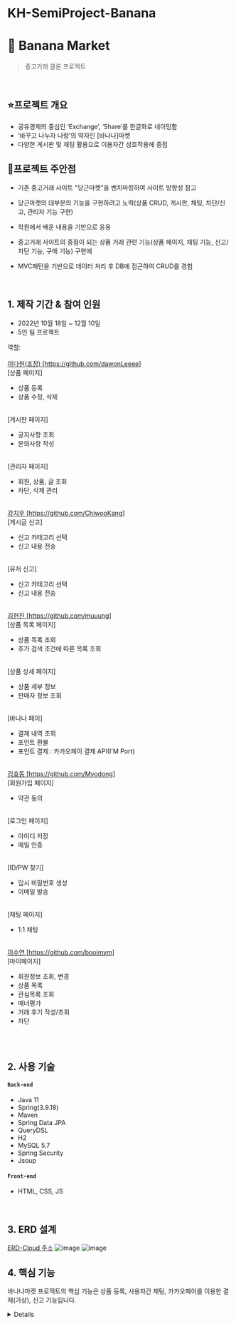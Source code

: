 # KH-SemiProject-Banana

# :pushpin: Banana Market
> 중고거래 클론 프로젝트

</br>

## ⭐프로젝트 개요
- 공유경제의 중심인 ‘Exchange’, ‘Share’를 한글화로 네이밍함
- ‘바꾸고 나누자 나랑’의 약자인 [바나나]마켓 
- 다양한 게시판 및 채팅 활용으로 이용자간 상호작용에 중점

## 📌프로젝트 주안점
- 기존 중고거래 사이트 "당근마켓"을 벤치마킹하여 사이트 방향성 참고

- 당근마켓의 대부분의 기능을 구현하려고 노력(상품 CRUD, 게시판, 채팅, 차단/신고, 관리자 기능 구현)

- 학원에서 배운 내용을 기반으로 응용

- 중고거래 사이트의 중점이 되는 상품 거래 관련 기능(상품 페이지, 채팅 기능, 신고/차단 기능, 구매 기능) 구현에 

- MVC패턴을 기반으로 데이터 처리 후 DB에 접근하여 CRUD를 경험


<br>

## 1. 제작 기간 & 참여 인원
- 2022년 10월 18일 ~ 12월 10일
- 5인 팀 프로젝트


역할: <br> <br>
<a href="https://github.com/dawonLeeee">이다원(조장) [https://github.com/dawonLeeee]</a> <br>
[상품 페이지]
- 상품 등록<br>
- 상품 수정, 삭제<br><br>

[게시판 페이지]<br>
- 공지사항 조회<br>
- 문의사항 작성<br><br>

[관리자 페이지]<br>
- 회원, 상품, 글 조회<br>
- 차단, 삭제 관리<br><br>

<a href="https://github.com/ChiwooKang">강치우 [https://github.com/ChiwooKang]</a> <br>
[게시글 신고]<br>
- 신고 카테고리 선택<br>
- 신고 내용 전송<br><br>

[유저 신고]<br>
- 신고 카테고리 선택<br>
- 신고 내용 전송<br><br>

<a href="https://github.com/muuung">김현진 [https://github.com/muuung]</a> <br>
[상품 목록 페이지]<br>
- 상품 목록 조회<br>
- 추가 검색 조건에 따른 목록 조회<br><br>

[상품 상세 페이지]<br>
- 상품 세부 정보<br>
- 판매자 정보 조회<br><br>

[바나나 페이]<br>
- 결제 내역 조회<br>
- 포인트 환불<br>
- 포인트 결제 : 카카오페이 결제 API(I'M Port)<br><br>

<a href="https://github.com/Myodong">김효동 [https://github.com/Myodong]</a> <br>
[회원가입 페이지]<br>
- 약관 동의<br><br>

[로그인 페이지]<br>
- 아이디 저장<br>
- 메일 인증<br><br>

[ID/PW 찾기]<br>
- 임시 비밀번호 생성<br>
- 이메일 발송<br><br>

[채팅 페이지]<br>
- 1:1 채팅<br><br>

<a href="https://github.com/booimym">이수연 [https://github.com/booimym]</a> <br>
[마이페이지]<br>
- 회원정보 조회, 변경<br>
- 상품 목록<br>
- 관심목록 조회<br>
- 매너평가<br>
- 거래 후기 작성/조회<br>
- 차단 <br><br>

</br>



## 2. 사용 기술
#### `Back-end`
  - Java 11
  - Spring(3.9.18)
  - Maven
  - Spring Data JPA
  - QueryDSL
  - H2
  - MySQL 5.7
  - Spring Security
  - Jsoup
#### `Front-end`
  - HTML, CSS, JS

</br>

## 3. ERD 설계
[ERD-Cloud 주소](https://www.erdcloud.com/d/Xs6TpKvPYM4ZEFzvk)
![image](https://user-images.githubusercontent.com/102362636/214777562-f6a9c7f7-ac49-43aa-874f-4ba37da128b2.png)
![image](https://user-images.githubusercontent.com/102362636/214777622-c4471c51-8e5f-4f7c-9a89-70709a236283.png)


## 4. 핵심 기능
바나나마켓 프로젝트의 핵심 기능은 상품 등록, 사용자간 채팅, 카카오페이를 이용한 결제(가상), 신고 기능입니다.

<details>
<summery<<b>핵심 기능 설명</b></summery> <br>
<div markdown="1">

![image](https://user-images.githubusercontent.com/102362636/214777701-56529ad0-de97-4dc7-b7e0-ca5a37afa6ba.png)
![image](https://user-images.githubusercontent.com/102362636/214777746-3348972e-ec34-437f-b537-fcbfe737d7a4.png)
![image](https://user-images.githubusercontent.com/102362636/214777777-bd707b3b-e818-42b4-a48e-f6fa52257d8e.png)
![image](https://user-images.githubusercontent.com/102362636/214777812-facbd953-58a1-4d8d-8084-4d526608bec7.png)
![image](https://user-images.githubusercontent.com/102362636/214777861-22e669c4-bbd4-45be-a082-e47aa2d56832.png)
![image](https://user-images.githubusercontent.com/102362636/214777895-8b6687f2-ebf9-4039-8284-29e937138eb8.png)
![image](https://user-images.githubusercontent.com/102362636/214777932-de4ce328-0bea-48e6-a34a-2d3a87634390.png)

</div>
</detail>



